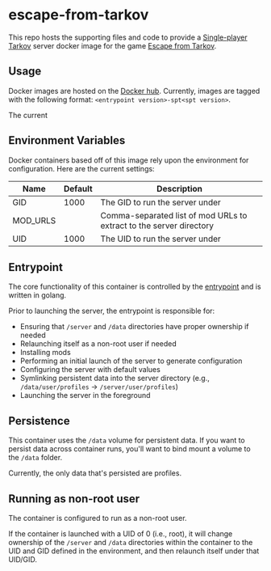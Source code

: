 # escape-from-tarkov

This repo hosts the supporting files and code to provide a [Single-player Tarkov](https://sp-tarkov.com/) server docker image for the game [Escape from Tarkov](https://www.escapefromtarkov.com/?lang=en).

## Usage

Docker images are hosted on the [Docker hub](https://hub.docker.com/r/benfiola/escape-from-tarkov).  Currently, images are tagged with the following format: `<entrypoint version>-spt<spt version>`.

The current
## Environment Variables

Docker containers based off of this image rely upon the environment for configuration. Here are the current settings:

| Name     | Default | Description                                                         |
| -------- | ------- | ------------------------------------------------------------------- |
| GID      | 1000    | The GID to run the server under                                     |
| MOD_URLS |         | Comma-separated list of mod URLs to extract to the server directory |
| UID      | 1000    | The UID to run the server under                                     |

## Entrypoint

The core functionality of this container is controlled by the [entrypoint](./cmd/entrypoint/main.go) and is written in golang.

Prior to launching the server, the entrypoint is responsible for:

- Ensuring that `/server` and `/data` directories have proper ownership if needed
- Relaunching itself as a non-root user if needed
- Installing mods
- Performing an initial launch of the server to generate configuration
- Configuring the server with default values
- Symlinking persistent data into the server directory (e.g., `/data/user/profiles` -> `/server/user/profiles`)
- Launching the server in the foreground

## Persistence

This container uses the `/data` volume for persistent data. If you want to persist data across container runs, you'll want to bind mount a volume to the `/data` folder.

Currently, the only data that's persisted are profiles.

## Running as non-root user

The container is configured to run as a non-root user.

If the container is launched with a UID of 0 (i.e., root), it will change ownership of the `/server` and `/data` directories within the container to the UID and GID defined in the environment, and then relaunch itself under that UID/GID.
